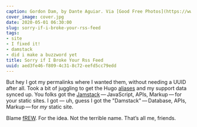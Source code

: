 ```yaml
---
caption: Gordon Dam, by Dante Aguiar. Via [Good Free Photos](https://www.goodfreephotos.com/other-landscapes/gordon-dam-and-beautiful-landscape.jpg.php)
cover_image: cover.jpg
date: 2020-05-01 06:30:00
slug: sorry-if-i-broke-your-rss-feed
tags:
- site
- I fixed it!
- damstack
- did i make a buzzword yet
title: Sorry if I Broke Your Rss Feed
uuid: aed3fe46-f809-4c31-8c72-eefd5cc79edd
---
```


But hey I got my permalinks where I wanted them, without needing a UUID
after all. Took a bit of juggling to get the Hugo
[aliases](https://gohugo.io/content-management/urls/#aliases) and my
support data synced up. You folks got the
[Jamstack](https://jamstack.org) — JavaScript, APIs, Markup — for your
static sites. I got — uh, guess I got the "Damstack" — Database, APIs,
Markup — for *my* static site.

Blame
[fREW](https://blog.afoolishmanifesto.com/posts/hugo-unix-vim-integration/#advanced-unix-tools).
For the idea. Not the terrible name. That’s all me, friends.